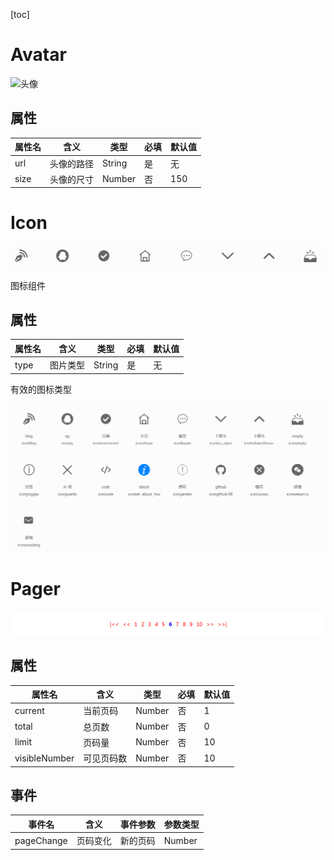 [toc]

# Avatar

<img src="https://ss0.bdstatic.com/70cFvHSh_Q1YnxGkpoWK1HF6hhy/it/u=1999921673,816131569&fm=26&gp=0.jpg" alt="头像" />

## 属性
| 属性名  | 含义  | 类型 | 必填  |   默认值|
|------|-----|---------|----------|------|
|url   | 头像的路径 |  String |  是 | 无  |
|size   | 头像的尺寸 | Number  | 否  | 150 |


# Icon

<img src="./Icon.png" alt="icon"/>

图标组件
## 属性
| 属性名  | 含义  | 类型 | 必填  |   默认值|
|------|-----|---------|----------|------|
|type  | 图片类型 |  String |  是 | 无 |

有效的图标类型

<img src="./IconList.png" alt="icon"/>

# Pager
<img src="./Pager.png" alt="icon"/>

## 属性

| 属性名  | 含义  | 类型 | 必填  |   默认值|
|------|-----|---------|----------|------|
|current  | 当前页码 |  Number |  否 | 1  |
|total  | 总页数 |  Number |  否 | 0  |
|limit  | 页码量 |  Number |  否 | 10  |
|visibleNumber  | 可见页码数 |  Number |  否 | 10  |
## 事件

| 事件名  | 含义  | 事件参数 | 参数类型  |
|------|-----|---------|----------|
|pageChange  | 页码变化 |  新的页码 |  Number |








